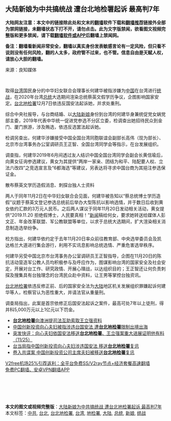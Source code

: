  <h2>大陆新娘为中共搞统战 遭台北地检署起诉 最高判7年</h2> <p class="notice"><b>大陆网友注意：本文中的链接除此处和文末的<a href="https://github.com/bannedbook/fanqiang" >翻墙</a>软件下载和<a href="https://github.com/killgcd/justmysocks/blob/master/README.md">翻墙推荐</a>链接外全部为禁网链接，未翻墙状态下打不开，请勿点击。此为文字版禁闻，欲看图文视频完整版和更多禁闻，请下载<a href="https://github.com/bannedbook/fanqiang">翻墙软件或APP</a>后翻墙上禁闻网。</p><p>备注：翻墙看新闻非常安全，翻墙以真实身份发表敏感言论有一定风险，但只看不说则没有任何风险，翻的人太多，政府管不过来，也不管。信息自由是天赋人权，请放心大胆的翻墙。</b></p>  <div class="entry"> <p>来源：良知媒体</p> <p></br></p> <p>取得<a href="https://www.bannedbook.org/bnews/tag/%e5%8f%b0%e6%b9%be/" class="st_tag internal_tag" rel="tag" title="标签 台湾 下的日志">台湾</a>国民身分的中华妇女联合会理事长何建华被指涉嫌为<span class='wp_keywordlink_affiliate'><a href="https://www.bannedbook.org/" title="中国" target="_blank">中国</a></span>在台湾进行<a href="https://www.bannedbook.org/bnews/tag/%e7%bb%9f%e6%88%98/" class="st_tag internal_tag" rel="tag" title="标签 统战 下的日志">统战</a>，在2020年台湾<a href="https://www.bannedbook.org/bnews/tag/%e6%80%bb%e7%bb%9f/" class="st_tag internal_tag" rel="tag" title="标签 总统 下的日志">总统</a>大选期间渲染总统蔡英文假学历争议，企图影响国家安定。<a href="https://www.bannedbook.org/bnews/tag/%e5%8f%b0%e5%8c%97/" class="st_tag internal_tag" rel="tag" title="标签 台北 下的日志">台北</a><a href="https://www.bannedbook.org/bnews/tag/%E5%9C%B0%E6%A3%80%E7%BD%B2/" class="st_tag internal_tag" rel="tag" title="标签 地检署 下的日志">地检署</a>12月7日依违反国安法起诉她，并求处重刑。</p> <p>综合中央社报导，与台商结婚、以<span class='wp_keywordlink_affiliate'><a href="https://www.bannedbook.org/" title="大陆" target="_blank">大陆</a></span><a href="https://www.bannedbook.org/bnews/tag/%e6%96%b0%e5%a8%98/" class="st_tag internal_tag" rel="tag" title="标签 新娘 下的日志">新娘</a>身份到台湾的何建华身兼统促党女娲党部主委，2019年代表中华统一促进党参选不分区立委，检调查出她招待民众到金门、厦门旅游，涉及贿选，依违反选罢法起诉她。</p>  <p>检调另查出，何建华涉嫌接受中国全国台湾同胞联谊会副部长高伟（现为部长）、北京市台湾事务办公室调研员王正智、全国台湾同学会等指示，在台发展组织。</p> <p>调查指，何建华2019年6月间透过友人结识中国全国台湾同学会副会长黄信瑜后，向黄女征询参选建议，黄女为其提供“两岸一家亲、团结为和平、陆配要人权、立法六改四”之竞选宣言及“6都海选”等建议，另表达将寻求中国台商为其挹注参选保证金。</p> <p>散布蔡英文学历造假消息、刺探台独人士资料</p> <p>两人于同年11月2日在中华妇女联合会见面，何建华被告知以“蔡总统博士学历造假”议题于蔡英文登记参选总统前后举办大型陈抗以影响选情，并于数日后收到黄女依约汇款的3万元人民币。之后两人谋议于同年11月20日发动相关活动，黄女提供“2019.11.20 拒绝假博士，人民要真相！”<span class='wp_keywordlink_affiliate'><a href="https://www.bannedbook.org/" title="新闻">新闻</a></span>稿给何女，要求她转送给媒体人彭文正、年金改革联盟、军公教联盟等单位，以求于总统大选期间，扩大渲染相关消息制造选举纷争。</p>  <p>检方指出，何建华依约定于去年11月20日率众前往教育部、中央选举委员会及凯达格兰大道进行集会游行，利用不实讯息影响总统选情、严重危害选举秩序。</p> <p>何建华另受中国北京市台湾事务办公室调研员王正智指导，企图在11月20日的陈抗活动营造军公教人员均积极参与及呼应作为，图谋影响台湾的国家安全及社会安定，开展对台工作、研究政情、开展心理战，以达组织目的；王正智还让何负责刺探及搜集具有台独理念的台湾民众赴中资料，让王男等掌控台独资讯。</p> <p><a href="https://www.bannedbook.org/bnews/tag/%e5%8f%b0%e5%8c%97%e5%9c%b0%e6%a3%80%e7%bd%b2/" class="st_tag internal_tag" rel="tag" title="标签 台北地检署 下的日志">台北地检署</a>依违反修正前、后的国家安全法为<a href="https://www.bannedbook.org/bnews/tag/%e5%a4%a7%e9%99%86/" class="st_tag internal_tag" rel="tag" title="标签 大陆 下的日志">大陆</a>地区机关发展组织罪嫌起诉何建华等人，检察官认为恶性重大，并请法官从重量刑。</p> <p>调查局指出，此案是首宗依修正后国安法起诉之案件，最高可处7年以上徒刑，得并科5,000万元以上1亿元以下罚金。</p>  <ul class='op-related-articles' title='相关阅读'> <li><a href='https://www.bannedbook.org/bnews/baitai/20191130/1232766.html' target='_blank'><b>台北地检署</b>向澳洲提司法互助索取王立强资料</a></li> <li><a href='https://www.bannedbook.org/bnews/cbnews/20191126/1229876.html' target='_blank'>中国创新投资向心夫妇被指涉违台国安法 遭<b>台北地检署</b>限制出境出海</a></li> <li><a href='https://www.bannedbook.org/bnews/bannedvideo/20191126/1229862.html' target='_blank'>突发快评：向心夫妇依国安法移送<b>台北地检署</b>、王立强案重大进展证明他有料（11/25）</a></li> <li><a href='https://www.bannedbook.org/bnews/cbnews/20191126/1229845.html' target='_blank'>台当局指中国创新投资向心夫妇涉违国安法 移送<b>台北地检署</b>复讯</a></li> <li><a href='https://www.bannedbook.org/bnews/headline/20191126/1229762.html' target='_blank'>卷入共谍案 中国创新投资公司主席夫妇被移送<b>台北地检署</b>复讯</a></li> </ul> <p class="texttj"> <a href="https://www.bannedbook.org/forum23/topic22702.html" target="_blank">V2free机场25%引荐返利：全平台免费SS/V2ray节点+经济套餐高速翻墙</a><br/> <a href="https://github.com/bannedbook/fanqiang/wiki/%E7%A6%81%E9%97%BB%E7%BD%91%E5%AE%89%E5%8D%93%E7%BF%BB%E5%A2%99%E6%96%B0%E9%97%BBAPP" target="_blank">免费PC翻墙、安卓VPN翻墙APP</a></p><p></br></br><br /> </br></p><a name='sharetosocial'></a>       <div><b>本文的图文或视频完整版</b>：<a href='https://www.bannedbook.org/bnews/comments/20201214/1447671.html'>大陆新娘为中共搞统战 遭台北地检署起诉 最高判7年</a></div>  </div><!--END ENTRY--> <div class="postfooter"> <div>本文标签：<a href="https://www.bannedbook.org/bnews/tag/%e4%b8%ad%e5%85%b1/" rel="tag">中共</a>, <a href="https://www.bannedbook.org/bnews/tag/%e5%8f%b0%e5%8c%97/" rel="tag">台北</a>, <a href="https://www.bannedbook.org/bnews/tag/%e5%8f%b0%e5%8c%97%e5%9c%b0%e6%a3%80%e7%bd%b2/" rel="tag">台北地检署</a>, <a href="https://www.bannedbook.org/bnews/tag/%e5%8f%b0%e6%b9%be/" rel="tag">台湾</a>, <a href="https://www.bannedbook.org/bnews/tag/%E5%9C%B0%E6%A3%80%E7%BD%B2/" rel="tag">地检署</a>, <a href="https://www.bannedbook.org/bnews/tag/%e5%a4%a7%e9%99%86/" rel="tag">大陆</a>, <a href="https://www.bannedbook.org/bnews/tag/%e6%80%bb%e7%bb%9f/" rel="tag">总统</a>, <a href="https://www.bannedbook.org/bnews/tag/%e6%96%b0%e5%a8%98/" rel="tag">新娘</a>, <a href="https://www.bannedbook.org/bnews/tag/%e7%bb%9f%e6%88%98/" rel="tag">统战</a></div>  </div><!--END POSTFOOTER--> 